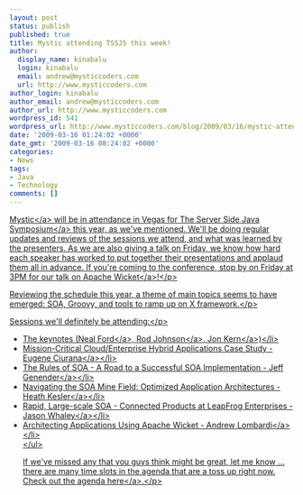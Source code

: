 ```yaml
---
layout: post
status: publish
published: true
title: Mystic attending TSSJS this week!
author:
  display_name: kinabalu
  login: kinabalu
  email: andrew@mysticcoders.com
  url: http://www.mysticcoders.com
author_login: kinabalu
author_email: andrew@mysticcoders.com
author_url: http://www.mysticcoders.com
wordpress_id: 541
wordpress_url: http://www.mysticcoders.com/blog/2009/03/16/mystic-attending-tssjs-this-week/
date: '2009-03-16 01:24:02 +0000'
date_gmt: '2009-03-16 08:24:02 +0000'
categories:
- News
tags:
- Java
- Technology
comments: []
---
```

<p><a href="http:&#47;&#47;mysticcoders.com&#47;" title="mystic coders - to our success!">Mystic<&#47;a> will be in attendance in Vegas for <a href="http:&#47;&#47;javasymposium.techtarget.com&#47;html&#47;frameworks.html#ALombardiWicket" title="The Server Side Java Symposium" target="_blank">The Server Side Java Symposium<&#47;a> this year, as we've mentioned. We'll be doing regular updates and reviews of the sessions we attend, and what was learned by the presenters. As we are also giving a talk on Friday, we know how hard each speaker has worked to put together their presentations and applaud them all in advance. If you're coming to the conference, stop by on Friday at 3PM for our talk on <a href="http:&#47;&#47;wicket.apache.org" title="Apache Wicket" target="_blank">Apache Wicket<&#47;a>!<&#47;p></p>
<p>Reviewing the schedule this year, a theme of main topics seems to have emerged: SOA, Groovy, and tools to ramp up on X framework.<&#47;p></p>
<p>Sessions we'll definitely be attending:<&#47;p></p>
<ul>
<li>The keynotes (<a href="http:&#47;&#47;javasymposium.techtarget.com&#47;html&#47;sessions.html#NFordKeynote" title="Neal Ford" target="_blank">Neal Ford<&#47;a>, <a href="http:&#47;&#47;javasymposium.techtarget.com&#47;html&#47;sessions.html#RJohnsonKeynote" title="Rod Johnson" target="_blank">Rod Johnson<&#47;a>, <a href="http:&#47;&#47;javasymposium.techtarget.com&#47;html&#47;sessions.html#JKernKeynote" title="Jon Kern" target="_blank">Jon Kern<&#47;a>)<&#47;li>
<li><a href="http:&#47;&#47;javasymposium.techtarget.com&#47;html&#47;architecture.html#ECiuranaCloud" title="Mission-Critical Cloud&#47;Enterprise Hybrid Applications Case Study" target="_blank">Mission-Critical Cloud&#47;Enterprise Hybrid Applications Case Study - Eugene Ciurana<&#47;a><&#47;li>
<li><a href="http:&#47;&#47;javasymposium.techtarget.com&#47;html&#47;soa.html#JGenenderSOA" title="The Rules of SOA" target="_blank">The Rules of SOA - A Road to a Successful SOA Implementation - Jeff Genender<&#47;a><&#47;li>
<li><a href="http:&#47;&#47;javasymposium.techtarget.com&#47;html&#47;soa.html#HKeslerSOA" title="Heath Kesler - Navigating SOA Minefield" target="_blank">Navigating the SOA Mine Field: Optimized Application Architectures - Heath Kesler<&#47;a><&#47;li>
<li><a href="http:&#47;&#47;javasymposium.techtarget.com&#47;html&#47;soa.html#JWhaleySOA" title="Rapid, Large-scale SOA - Connected Products at LeapFrog Enterprises - Jason Whaley" target="_blank">Rapid, Large-scale SOA - Connected Products at LeapFrog Enterprises - Jason Whaley<&#47;a><&#47;li>
<li><a href="http:&#47;&#47;javasymposium.techtarget.com&#47;html&#47;frameworks.html#ALombardiWicket" title="Architecting Applications using Apache Wicket - Andrew Lombardi" target="_blank">Architecting Applications Using Apache Wicket - Andrew Lombardi<&#47;a><&#47;li><br />
<&#47;ul></p>
<p>If we've missed any that you guys think might be great, let me know ... there are many time slots in the agenda that are a toss up right now. Check out the agenda <a href="http:&#47;&#47;javasymposium.techtarget.com&#47;html&#47;agenda.html" title="TSSJS&#47;LV Agenda" target="_blank">here<&#47;a>.<&#47;p></p>
